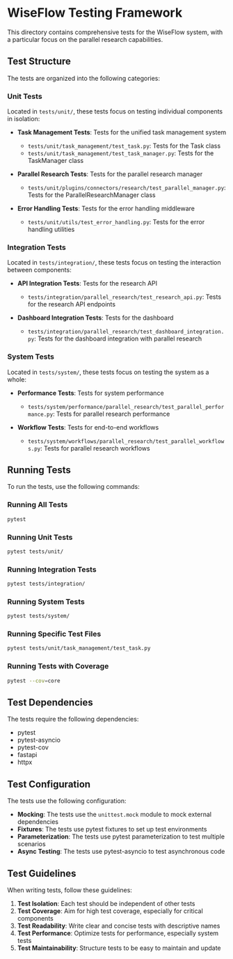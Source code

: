 # WiseFlow Testing Framework

This directory contains comprehensive tests for the WiseFlow system, with a particular focus on the parallel research capabilities.

## Test Structure

The tests are organized into the following categories:

### Unit Tests

Located in `tests/unit/`, these tests focus on testing individual components in isolation:

- **Task Management Tests**: Tests for the unified task management system
  - `tests/unit/task_management/test_task.py`: Tests for the Task class
  - `tests/unit/task_management/test_task_manager.py`: Tests for the TaskManager class

- **Parallel Research Tests**: Tests for the parallel research manager
  - `tests/unit/plugins/connectors/research/test_parallel_manager.py`: Tests for the ParallelResearchManager class

- **Error Handling Tests**: Tests for the error handling middleware
  - `tests/unit/utils/test_error_handling.py`: Tests for the error handling utilities

### Integration Tests

Located in `tests/integration/`, these tests focus on testing the interaction between components:

- **API Integration Tests**: Tests for the research API
  - `tests/integration/parallel_research/test_research_api.py`: Tests for the research API endpoints

- **Dashboard Integration Tests**: Tests for the dashboard
  - `tests/integration/parallel_research/test_dashboard_integration.py`: Tests for the dashboard integration with parallel research

### System Tests

Located in `tests/system/`, these tests focus on testing the system as a whole:

- **Performance Tests**: Tests for system performance
  - `tests/system/performance/parallel_research/test_parallel_performance.py`: Tests for parallel research performance

- **Workflow Tests**: Tests for end-to-end workflows
  - `tests/system/workflows/parallel_research/test_parallel_workflows.py`: Tests for parallel research workflows

## Running Tests

To run the tests, use the following commands:

### Running All Tests

```bash
pytest
```

### Running Unit Tests

```bash
pytest tests/unit/
```

### Running Integration Tests

```bash
pytest tests/integration/
```

### Running System Tests

```bash
pytest tests/system/
```

### Running Specific Test Files

```bash
pytest tests/unit/task_management/test_task.py
```

### Running Tests with Coverage

```bash
pytest --cov=core
```

## Test Dependencies

The tests require the following dependencies:

- pytest
- pytest-asyncio
- pytest-cov
- fastapi
- httpx

## Test Configuration

The tests use the following configuration:

- **Mocking**: The tests use the `unittest.mock` module to mock external dependencies
- **Fixtures**: The tests use pytest fixtures to set up test environments
- **Parameterization**: The tests use pytest parameterization to test multiple scenarios
- **Async Testing**: The tests use pytest-asyncio to test asynchronous code

## Test Guidelines

When writing tests, follow these guidelines:

1. **Test Isolation**: Each test should be independent of other tests
2. **Test Coverage**: Aim for high test coverage, especially for critical components
3. **Test Readability**: Write clear and concise tests with descriptive names
4. **Test Performance**: Optimize tests for performance, especially system tests
5. **Test Maintainability**: Structure tests to be easy to maintain and update

